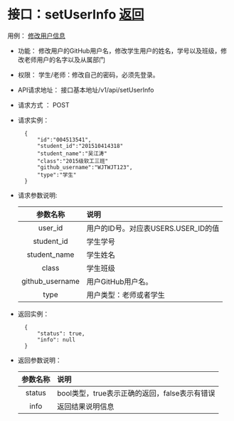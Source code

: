 # 接口：setUserInfo  [返回](../README.md)
用例： [修改用户信息](../用例/修改用户信息.md)

- 功能：
    修改用户的GitHub用户名，修改学生用户的姓名，学号以及班级，修改老师用户的名字以及从属部门
    
- 权限：
    学生/老师：修改自己的密码，必须先登录。    
    
- API请求地址： 
    接口基本地址/v1/api/setUserInfo

- 请求方式 ：
    POST

- 请求实例：

        {
            "id":"004513541",
            "student_id":"201510414318"
            "student_name":"吴江涛"
            "class":"2015级软工三班"
            "github_username":"WJTWJT123",
            "type":"学生"            
        }
        
- 请求参数说明:        

  |参数名称|说明|
  |:---------:|:--------------------------------------------------------|      
  |user_id|用户的ID号。对应表USERS.USER_ID的值|
  |student_id|学生学号|
  |student_name|学生姓名|
  |class|学生班级|
  |github_username|用户GitHub用户名。| 
  |type|用户类型：老师或者学生|
  
- 返回实例：

        {         
            "status": true,
            "info": null
        }
 
- 返回参数说明：    
 
  |参数名称|说明|
  |:---------:|:--------------------------------------------------------|      
  |status|bool类型，true表示正确的返回，false表示有错误|
  |info|返回结果说明信息|